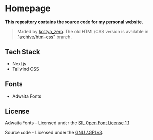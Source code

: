 # Homepage

**This repository contains the source code for my personal website.**

> Maded by [kostya_zero](https://github.com/kostya-zero). 
> The old HTML/CSS version is available in ["archive/html-css"](https://github.com/OctoBanon-Main/website/tree/archive/html-css) branch.

## Tech Stack

- Next.js
- Tailwind CSS

## Fonts

- Adwaita Fonts

## License

Adwaita Fonts - Licensed under the [SIL Open Font License 1.1](https://gitlab.gnome.org/GNOME/adwaita-fonts/-/blob/main/LICENSE)

Source code - Licensed under the [GNU AGPLv3](https://github.com/OctoBanon-Main/website/blob/main/LICENSE).